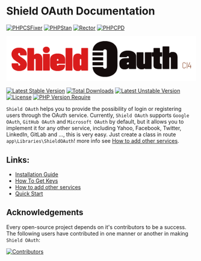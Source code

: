 # Shield OAuth Documentation

[![PHPCSFixer](https://github.com/datamweb/shield-oauth/actions/workflows/phpcsfixer.yml/badge.svg)](https://github.com/datamweb/shield-oauth/actions/workflows/phpcsfixer.yml)
[![PHPStan](https://github.com/datamweb/shield-oauth/actions/workflows/phpstan.yml/badge.svg)](https://github.com/datamweb/shield-oauth/actions/workflows/phpstan.yml)
[![Rector](https://github.com/datamweb/shield-oauth/actions/workflows/rector.yml/badge.svg)](https://github.com/datamweb/shield-oauth/actions/workflows/rector.yml)
[![PHPCPD](https://github.com/datamweb/shield-oauth/actions/workflows/phpcpd.yml/badge.svg)](https://github.com/datamweb/shield-oauth/actions/workflows/phpcpd.yml)

<p align="center"><img src="https://github.com/datamweb/my-repository-files/blob/main/shield-oauth/image/shieldOAuthLogo.png?raw=true" alt="Logo Shield OAuth"></p>

[![Latest Stable Version](https://poser.pugx.org/datamweb/shield-oauth/v?style=for-the-badge)](https://packagist.org/packages/datamweb/shield-oauth) [![Total Downloads](https://poser.pugx.org/datamweb/shield-oauth/downloads?style=for-the-badge)](https://packagist.org/packages/datamweb/shield-oauth) [![Latest Unstable Version](https://poser.pugx.org/datamweb/shield-oauth/v/unstable?style=for-the-badge)](https://packagist.org/packages/datamweb/shield-oauth) [![License](https://poser.pugx.org/datamweb/shield-oauth/license?style=for-the-badge)](https://packagist.org/packages/datamweb/shield-oauth) [![PHP Version Require](https://poser.pugx.org/datamweb/shield-oauth/require/php?style=for-the-badge)](https://packagist.org/packages/datamweb/shield-oauth)

`Shield OAuth` helps you to provide the possibility of login or registering users through the OAuth service. Currently, `Shield OAuth` supports `Google OAuth`, `GitHub OAuth` and `Microsoft OAuth` by default, but it allows you to implement it for any other service, including Yahoo, Facebook, Twitter, LinkedIn, GitLab and ..., this is very easy. Just create a class in route `app\Libraries\ShieldOAuth`!
more info see [How to add other services](add_other_oauth.md).

## Links:

- [Installation Guide](install.md)
- [How To Get Keys](get_keys.md)
- [How to add other services](add_other_oauth.md)
- [Quick Start](quickstart.md)

## Acknowledgements

Every open-source project depends on it's contributors to be a success. The following users have
contributed in one manner or another in making `Shield OAuth`:

<a href="https://github.com/datamweb/shield-oauth/graphs/contributors">
  <img src="https://contrib.rocks/image?repo=datamweb/shield-oauth" alt="Contributors">
</a>
